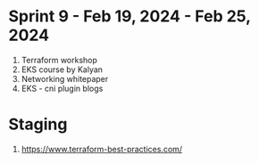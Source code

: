 <h1>Sprint 9 - Feb 19, 2024 - Feb 25, 2024</h1>

1. Terraform workshop
2. EKS course by Kalyan
3. Networking whitepaper
4. EKS - cni plugin blogs


# Staging
1. https://www.terraform-best-practices.com/
